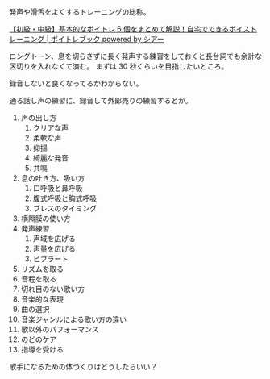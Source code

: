 発声や滑舌をよくするトレーニングの総称。

[【初級・中級】基本的なボイトレ 6 個をまとめて解説！自宅でできるボイストレーニング | ボイトレブック powered by シアー](https://www.clubjungle.jp/technique/240/)

ロングトーン、息を切らさずに長く発声する練習をしておくと長台詞でも余計な区切りを入れなくて済む。
まずは 30 秒くらいを目指したいところ。

録音しないと良くなってるかわからない。

通る話し声の練習に、録音して外郎売りの練習するとか。

1. 声の出し方
   1. クリアな声
   2. 柔軟な声
   3. 抑揚
   4. 綺麗な発音
   5. 共鳴
2. 息の吐き方、吸い方
   1. 口呼吸と鼻呼吸
   2. 腹式呼吸と胸式呼吸
   3. ブレスのタイミング
3. 横隔膜の使い方
4. 発声練習
   1. 声域を広げる
   2. 声量を広げる
   3. ビブラート
5. リズムを取る
6. 音程を取る
7. 切れ目のない歌い方
8. 音楽的な表現
9. 曲の選択
10. 音楽ジャンルによる歌い方の違い
11. 歌以外のパフォーマンス
12. のどのケア
13. 指導を受ける

歌手になるための体づくりはどうしたらいい？
